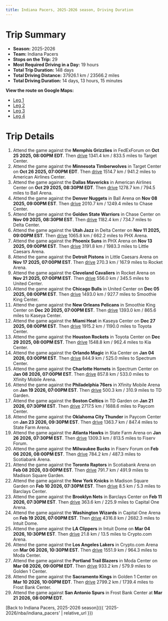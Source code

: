 ```yaml
---
title: Indiana Pacers, 2025-2026 season, Driving Duration
---
```


# Trip Summary
- **Season:** 2025-2026
- **Team:** Indiana Pacers
- **Stops on the Trip:** 29
- **Most Required Driving in a Day:** 19 hours
- **Total Trip Duration:** 148 days
- **Total Driving Distance:** 37926.1 km / 23566.2 miles
- **Total Driving Duration:** 14 days, 13 hours, 15 minutes

**View the route on Google Maps:**
- [Leg 1](https://www.google.com/maps/dir/FedExForum+Memphis+TN/Target+Center+Minneapolis+MN/American+Airlines+Center+Dallas+TX/Ball+Arena+Denver+CO/Chase+Center+San+Francisco+CA/Delta+Center+Salt+Lake+City+UT/PHX+Arena+Phoenix+AZ/Little+Caesars+Arena+Detroit+MI/Rocket+Arena+Cleveland+OH/United+Center+Chicago+IL)
- [Leg 2](https://www.google.com/maps/dir/United+Center+Chicago+IL/Smoothie+King+Center+New+Orleans+LA/Kaseya+Center+Miami+FL/Toyota+Center+Houston+TX/Kia+Center+Orlando+FL/Spectrum+Center+Charlotte+NC/Xfinity+Mobile+Arena+Philadelphia+PA/TD+Garden+Boston+MA/Paycom+Center+Oklahoma+City+OK/State+Farm+Arena+Atlanta+GA)
- [Leg 3](https://www.google.com/maps/dir/State+Farm+Arena+Atlanta+GA/Fiserv+Forum+Milwaukee+WI/Scotiabank+Arena+Toronto+ON/Madison+Square+Garden+New+York+NY/Barclays+Center+Brooklyn+NY/Capital+One+Arena+Washington+DC/Intuit+Dome+Inglewood+CA/Crypto.com+Arena+Los+Angeles+CA/Moda+Center+Portland+OR/Golden+1+Center+Sacramento+CA)
- [Leg 4](https://www.google.com/maps/dir/Golden+1+Center+Sacramento+CA/Frost+Bank+Center+San+Antonio+TX)

# Trip Details
1. Attend the game against the **Memphis Grizzlies** in FedExForum on **Oct 25 2025, 08:00PM EDT**. Then [drive](https://www.google.com/maps/dir/FedExForum+Memphis+TN/Target+Center+Minneapolis+MN) 1341.4 km / 833.5 miles to Target Center.
2. Attend the game against the **Minnesota Timberwolves** in Target Center on **Oct 26 2025, 07:00PM EDT**. Then [drive](https://www.google.com/maps/dir/Target+Center+Minneapolis+MN/American+Airlines+Center+Dallas+TX) 1514.7 km / 941.2 miles to American Airlines Center.
3. Attend the game against the **Dallas Mavericks** in American Airlines Center on **Oct 29 2025, 08:30PM EDT**. Then [drive](https://www.google.com/maps/dir/American+Airlines+Center+Dallas+TX/Ball+Arena+Denver+CO) 1278.7 km / 794.5 miles to Ball Arena.
4. Attend the game against the **Denver Nuggets** in Ball Arena on **Nov 08 2025, 09:00PM EST**. Then [drive](https://www.google.com/maps/dir/Ball+Arena+Denver+CO/Chase+Center+San+Francisco+CA) 2010.7 km / 1249.4 miles to Chase Center.
5. Attend the game against the **Golden State Warriors** in Chase Center on **Nov 09 2025, 08:30PM EST**. Then [drive](https://www.google.com/maps/dir/Chase+Center+San+Francisco+CA/Delta+Center+Salt+Lake+City+UT) 1182.4 km / 734.7 miles to Delta Center.
6. Attend the game against the **Utah Jazz** in Delta Center on **Nov 11 2025, 09:00PM EST**. Then [drive](https://www.google.com/maps/dir/Delta+Center+Salt+Lake+City+UT/PHX+Arena+Phoenix+AZ) 1065.8 km / 662.2 miles to PHX Arena.
7. Attend the game against the **Phoenix Suns** in PHX Arena on **Nov 13 2025, 09:00PM EST**. Then [drive](https://www.google.com/maps/dir/PHX+Arena+Phoenix+AZ/Little+Caesars+Arena+Detroit+MI) 3191.8 km / 1983.3 miles to Little Caesars Arena.
8. Attend the game against the **Detroit Pistons** in Little Caesars Arena on **Nov 17 2025, 07:00PM EST**. Then [drive](https://www.google.com/maps/dir/Little+Caesars+Arena+Detroit+MI/Rocket+Arena+Cleveland+OH) 270.3 km / 167.9 miles to Rocket Arena.
9. Attend the game against the **Cleveland Cavaliers** in Rocket Arena on **Nov 21 2025, 07:00PM EST**. Then [drive](https://www.google.com/maps/dir/Rocket+Arena+Cleveland+OH/United+Center+Chicago+IL) 556.0 km / 345.5 miles to United Center.
10. Attend the game against the **Chicago Bulls** in United Center on **Dec 05 2025, 08:00PM EST**. Then [drive](https://www.google.com/maps/dir/United+Center+Chicago+IL/Smoothie+King+Center+New+Orleans+LA) 1493.0 km / 927.7 miles to Smoothie King Center.
11. Attend the game against the **New Orleans Pelicans** in Smoothie King Center on **Dec 20 2025, 07:00PM EST**. Then [drive](https://www.google.com/maps/dir/Smoothie+King+Center+New+Orleans+LA/Kaseya+Center+Miami+FL) 1393.0 km / 865.6 miles to Kaseya Center.
12. Attend the game against the **Miami Heat** in Kaseya Center on **Dec 27 2025, 08:00PM EST**. Then [drive](https://www.google.com/maps/dir/Kaseya+Center+Miami+FL/Toyota+Center+Houston+TX) 1915.2 km / 1190.0 miles to Toyota Center.
13. Attend the game against the **Houston Rockets** in Toyota Center on **Dec 29 2025, 08:00PM EST**. Then [drive](https://www.google.com/maps/dir/Toyota+Center+Houston+TX/Kia+Center+Orlando+FL) 1548.8 km / 962.4 miles to Kia Center.
14. Attend the game against the **Orlando Magic** in Kia Center on **Jan 04 2026, 03:00PM EST**. Then [drive](https://www.google.com/maps/dir/Kia+Center+Orlando+FL/Spectrum+Center+Charlotte+NC) 844.9 km / 525.0 miles to Spectrum Center.
15. Attend the game against the **Charlotte Hornets** in Spectrum Center on **Jan 08 2026, 07:00PM EST**. Then [drive](https://www.google.com/maps/dir/Spectrum+Center+Charlotte+NC/Xfinity+Mobile+Arena+Philadelphia+PA) 857.8 km / 533.0 miles to Xfinity Mobile Arena.
16. Attend the game against the **Philadelphia 76ers** in Xfinity Mobile Arena on **Jan 19 2026, 07:00PM EST**. Then [drive](https://www.google.com/maps/dir/Xfinity+Mobile+Arena+Philadelphia+PA/TD+Garden+Boston+MA) 500.3 km / 310.9 miles to TD Garden.
17. Attend the game against the **Boston Celtics** in TD Garden on **Jan 21 2026, 07:30PM EST**. Then [drive](https://www.google.com/maps/dir/TD+Garden+Boston+MA/Paycom+Center+Oklahoma+City+OK) 2717.5 km / 1688.6 miles to Paycom Center.
18. Attend the game against the **Oklahoma City Thunder** in Paycom Center on **Jan 23 2026, 09:30PM EST**. Then [drive](https://www.google.com/maps/dir/Paycom+Center+Oklahoma+City+OK/State+Farm+Arena+Atlanta+GA) 1363.7 km / 847.4 miles to State Farm Arena.
19. Attend the game against the **Atlanta Hawks** in State Farm Arena on **Jan 26 2026, 07:30PM EST**. Then [drive](https://www.google.com/maps/dir/State+Farm+Arena+Atlanta+GA/Fiserv+Forum+Milwaukee+WI) 1309.3 km / 813.5 miles to Fiserv Forum.
20. Attend the game against the **Milwaukee Bucks** in Fiserv Forum on **Feb 06 2026, 08:00PM EST**. Then [drive](https://www.google.com/maps/dir/Fiserv+Forum+Milwaukee+WI/Scotiabank+Arena+Toronto+ON) 784.2 km / 487.3 miles to Scotiabank Arena.
21. Attend the game against the **Toronto Raptors** in Scotiabank Arena on **Feb 08 2026, 03:00PM EST**. Then [drive](https://www.google.com/maps/dir/Scotiabank+Arena+Toronto+ON/Madison+Square+Garden+New+York+NY) 791.7 km / 491.9 miles to Madison Square Garden.
22. Attend the game against the **New York Knicks** in Madison Square Garden on **Feb 10 2026, 07:30PM EST**. Then [drive](https://www.google.com/maps/dir/Madison+Square+Garden+New+York+NY/Barclays+Center+Brooklyn+NY) 8.5 km / 5.3 miles to Barclays Center.
23. Attend the game against the **Brooklyn Nets** in Barclays Center on **Feb 11 2026, 07:30PM EST**. Then [drive](https://www.google.com/maps/dir/Barclays+Center+Brooklyn+NY/Capital+One+Arena+Washington+DC) 363.6 km / 225.9 miles to Capital One Arena.
24. Attend the game against the **Washington Wizards** in Capital One Arena on **Feb 19 2026, 07:00PM EST**. Then [drive](https://www.google.com/maps/dir/Capital+One+Arena+Washington+DC/Intuit+Dome+Inglewood+CA) 4316.8 km / 2682.3 miles to Intuit Dome.
25. Attend the game against the **LA Clippers** in Intuit Dome on **Mar 04 2026, 10:30PM EST**. Then [drive](https://www.google.com/maps/dir/Intuit+Dome+Inglewood+CA/Crypto.com+Arena+Los+Angeles+CA) 21.8 km / 13.5 miles to Crypto.com Arena.
26. Attend the game against the **Los Angeles Lakers** in Crypto.com Arena on **Mar 06 2026, 10:30PM EST**. Then [drive](https://www.google.com/maps/dir/Crypto.com+Arena+Los+Angeles+CA/Moda+Center+Portland+OR) 1551.9 km / 964.3 miles to Moda Center.
27. Attend the game against the **Portland Trail Blazers** in Moda Center on **Mar 08 2026, 09:00PM EDT**. Then [drive](https://www.google.com/maps/dir/Moda+Center+Portland+OR/Golden+1+Center+Sacramento+CA) 933.2 km / 579.9 miles to Golden 1 Center.
28. Attend the game against the **Sacramento Kings** in Golden 1 Center on **Mar 10 2026, 10:00PM EDT**. Then [drive](https://www.google.com/maps/dir/Golden+1+Center+Sacramento+CA/Frost+Bank+Center+San+Antonio+TX) 2799.2 km / 1739.4 miles to Frost Bank Center.
29. Attend the game against **San Antonio Spurs** in Frost Bank Center at **Mar 21 2026, 08:00PM EDT**.

[Back to Indiana Pacers, 2025-2026 season]({{ '2025-2026/nba/indiana_pacers' | relative_url }})
